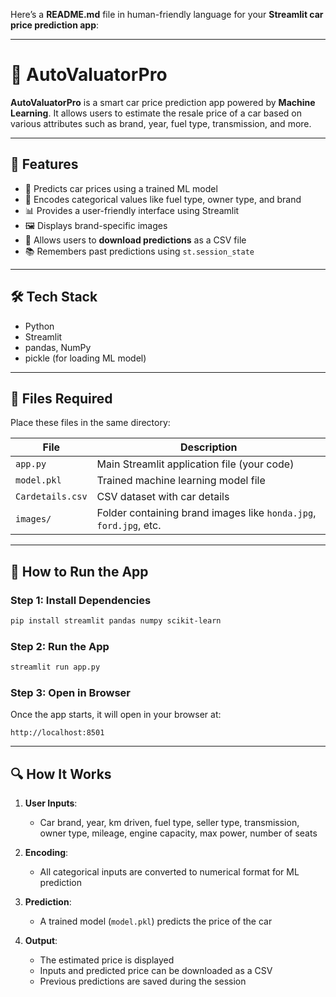 Here’s a **README.md** file in human-friendly language for your **Streamlit car price prediction app**:

---

# 🚗 AutoValuatorPro

**AutoValuatorPro** is a smart car price prediction app powered by **Machine Learning**. It allows users to estimate the resale price of a car based on various attributes such as brand, year, fuel type, transmission, and more.

---

## 📌 Features

* 🎯 Predicts car prices using a trained ML model
* 🧠 Encodes categorical values like fuel type, owner type, and brand
* 📊 Provides a user-friendly interface using Streamlit
* 🖼️ Displays brand-specific images
* 📁 Allows users to **download predictions** as a CSV file
* 📚 Remembers past predictions using `st.session_state`

---

## 🛠️ Tech Stack

* Python
* Streamlit
* pandas, NumPy
* pickle (for loading ML model)

---

## 📂 Files Required

Place these files in the same directory:

| File             | Description                                                       |
| ---------------- | ----------------------------------------------------------------- |
| `app.py`         | Main Streamlit application file (your code)                       |
| `model.pkl`      | Trained machine learning model file                               |
| `Cardetails.csv` | CSV dataset with car details                                      |
| `images/`        | Folder containing brand images like `honda.jpg`, `ford.jpg`, etc. |

---

## 🚀 How to Run the App

### Step 1: Install Dependencies

```bash
pip install streamlit pandas numpy scikit-learn
```

### Step 2: Run the App

```bash
streamlit run app.py
```

### Step 3: Open in Browser

Once the app starts, it will open in your browser at:

```
http://localhost:8501
```

---

## 🔍 How It Works

1. **User Inputs**:

   * Car brand, year, km driven, fuel type, seller type, transmission, owner type, mileage, engine capacity, max power, number of seats

2. **Encoding**:

   * All categorical inputs are converted to numerical format for ML prediction

3. **Prediction**:

   * A trained model (`model.pkl`) predicts the price of the car

4. **Output**:

   * The estimated price is displayed
   * Inputs and predicted price can be downloaded as a CSV
   * Previous predictions are saved during the session
